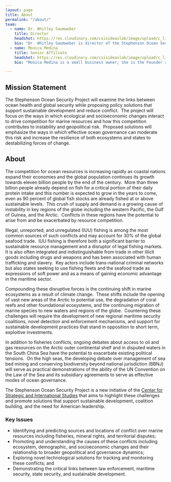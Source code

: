```yaml
---
layout: page
title: About
permalink: "/about/"
team:
  - name: Dr. Whitley Saumweber
    title: Director
    headshot: https://res.cloudinary.com/csisideaslab/image/upload/c_limit,h_512,w_512/v1545148645/ocean/Anon.jpg
    bio: "Dr. Whitley Saumweber is director of the Stephenson Ocean Security Project at the Center for Strategic and International Studies. He has worked extensively across the federal government, academia, and private sector developing practical approaches for integrating marine science with pressing policy needs. He has been a visiting fellow with Stanford University’s Center for Ocean Solutions and served as President Obama’s associate director for Ocean and Coastal Policy in the White House Council on Environmental Quality. In this latter capacity, he led the development and implementation of President Obama’s agenda for marine conservation and stewardship on behalf of the White House. This included leading teams responsible for the creation of multiple marine reserves of global significance; development of the first U.S. seafood traceability program to combat illegal fishing; directing our National Ocean and Arctic policies; and oversight of national sustainable fisheries policy. Previously, Dr. Saumweber has served as a senior adviser to the National Oceanic and Atmospheric Administration (NOAA) administrator, worked as an adviser to the late Senator Daniel K. Inouye (D-HI), overseen a national research and monitoring program at the NOAA, and worked as an ocean scientist and educator. Dr. Saumweber holds a Ph.D. in biological oceanography from the University of Rhode Island."
  - name: Monica Medina
    title: Senior Affiliate
    headshot: https://res.cloudinary.com/csisideaslab/image/upload/c_limit,h_512,w_512/v1544462781/ocean/medina-headshot-test.png
    bio: "Monica Medina is a small business owner; she is the Founder and Publisher or Our Daily Planet, an environmental e-mail newsletter, and an independent consultant.  Medina is also an Adjunct Professor in the School of Foreign Service at Georgetown University. Previously Medina served as the Deputy Director of the Environment Program at the Walton Family Foundation, and she was the Senior Director of Ocean Policy at the National Geographic Society.  From 2012-2013, Ms. Medina served as Special Assistant to the Secretary of Defense. Previously, Ms. Medina served as the Principal Deputy Undersecretary of Commerce for Oceans and Atmosphere at the National Oceanic and Atmospheric Administration, where she led efforts on Arctic conservation and restoration of the Gulf of Mexico after the Deepwater Horizon oil spill.  She also currently serves on the boards of directors of two non-profit organizations: SkyTruth, Inc., which uses satellite imagery to monitor environmental threats; and the Service Women’s Action Network, that supports women service members and veterans."

---
```

## Mission Statement

The Stephenson Ocean Security Project will examine the links between ocean health and global security while proposing policy solutions that support sustainable development and reduce conflict.  The project will focus on the ways in which ecological and socioeconomic changes interact to drive competition for marine resources and how this competition contributes to instability and geopolitical risk.  Proposed solutions will emphasize the ways in which effective ocean governance can moderate this risk and increase the resilience of both ecosystems and states to destabilizing forces of change.   

## About 

The competition for ocean resources is increasing rapidly as coastal nations expand their economies and the global population continues its growth towards eleven billion people by the end of the century.  More than three billion people already depend on fish for a critical portion of their daily protein intake and this number is expected to grow in the years to come, even as 90 percent of global fish stocks are already fished at or above sustainable levels.  This crush of supply and demand is a growing cause of instability in key regions of the globe including the western Pacific, the Gulf of Guinea, and the Arctic.  Conflicts in these regions have the potential to arise from and be exacerbated by resource competition. 

Illegal, unreported, and unregulated (IUU) fishing is among the most common sources of such conflicts and may account for 30% of the global seafood trade.  IUU fishing is therefore both a significant barrier to sustainable resource management and a disruptor of legal fishing markets.  It is also often integrated and indistinguishable from trade in other illicit goods including drugs and weapons and has been associated with human trafficking and slavery.  Key actors include trans-national criminal networks but also states seeking to use fishing fleets and the seafood trade as expressions of soft power and as a means of gaining economic advantage in the maritime sector. 

Compounding these disruptive forces is the continuing shift in marine ecosystems as a result of climate change.  These shifts include the opening of vast new areas of the Arctic to potential use, the degradation of coral reefs and other foundational ecosystems, and the continuing migration of marine species to new waters and regions of the globe.  Countering these challenges will require the development of new regional maritime security coalitions, novel detection and enforcement mechanisms, and support for sustainable development practices that stand in opposition to short term, exploitive investments.

In addition to fisheries conflicts, ongoing debates about access to oil and gas resources on the Arctic outer continental shelf and in disputed waters in the South China Sea have the potential to exacerbate existing political tensions.  On the high seas, the developing debate over management of sea bed mining and conserving biodiversity beyond national jurisdiction (BBNJ) will serve as practical demonstrations of the ability of the UN Convention on the Law of the Sea and its subsidiary agreements to serve as effective modes of ocean governance.  

The Stephenson Ocean Security Project is a new initiative of the [Center for Strategic and International Studies](https://csis.org) that aims to highlight these challenges and promote solutions that support sustainable development, coalition building, and the need for American leadership.

### Key Issues

* Identifying and predicting sources and locations of conflict over marine resources including fisheries, mineral rights, and territorial disputes;
* Promoting and understanding the causes of these conflicts including ecosystem, demographic, and socioeconomic changes and their relationship to broader geopolitical and governance dynamics;
* Exploring novel technological solutions for tracking and monitoring these conflicts; and
* Demonstrating the critical links between law enforcement, maritime security, state security, and sustainable development.
